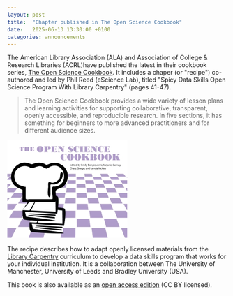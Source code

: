 ```yaml
---
layout: post
title:  "Chapter published in The Open Science Cookbook"
date:   2025-06-13 13:30:00 +0100
categories: announcements 
---
```


The American Library Association (ALA) and Association of College & Research Libraries (ACRL)have published the latest in their cookbook series, [The Open Science Cookbook](https://alastore.ala.org/open-science-cookbook). It includes a chaper (or "recipe") co-authored and led by Phil Reed (eScience Lab), titled "Spicy Data Skills Open Science Program With Library Carpentry" (pages 41-47).

> The Open Science Cookbook provides a wide variety of lesson plans and learning activities for supporting collaborative, transparent, openly accessible, and reproducible research. In five sections, it has something for beginners to more advanced practitioners and for different audience sizes. 

![The Open Science Cookbook](/images/posts_images/open-science-cookbook.jpg)

The recipe describes how to adapt openly licensed materials from the [Library Carpentry](https://librarycarpentry.org/) curriculum to develop a data skills program that works for your individual institution. It is a collaboration between The University of Manchester, University of Leeds and Bradley University (USA).

This book is also available as an [open access edition](https://www.ala.org/sites/default/files/2025-06/9798892553667.pdf) (CC BY licensed).